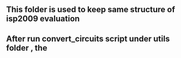 ## This folder is used to keep same structure of isp2009 evaluation


## After run convert_circuits script under utils folder , the 